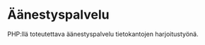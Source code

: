 Äänestyspalvelu
===============

PHP:llä toteutettava äänestyspalvelu tietokantojen harjoitustyönä.
